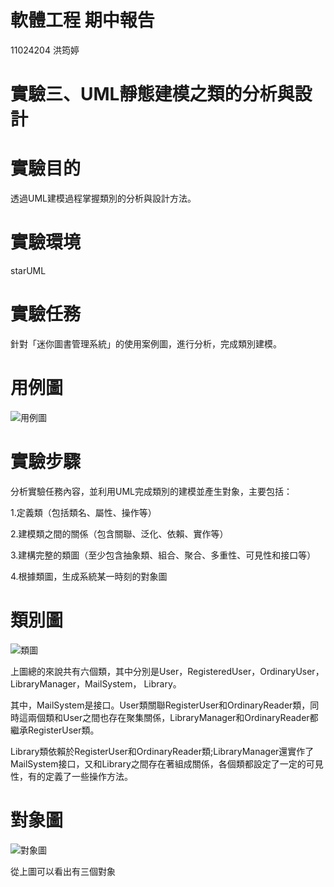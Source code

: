 # 軟體工程 期中報告
11024204 洪筠婷
# 實驗三、UML靜態建模之類的分析與設計
# 實驗目的
透過UML建模過程掌握類別的分析與設計方法。
# 實驗環境
starUML
# 實驗任務
針對「迷你圖書管理系統」的使用案例圖，進行分析，完成類別建模。
# 用例圖
![用例圖](https://github.com/user-attachments/assets/3d195bb4-e28a-4d39-9f74-5055e8b62c1b)

# 實驗步驟
分析實驗任務內容，並利用UML完成類別的建模並產生對象，主要包括：

1.定義類（包括類名、屬性、操作等）

2.建模類之間的關係（包含關聯、泛化、依賴、實作等） 

3.建構完整的類圖（至少包含抽象類、組合、聚合、多重性、可見性和接口等） 

4.根據類圖，生成系統某一時刻的對象圖
# 類別圖
![類圖](https://github.com/user-attachments/assets/94aff006-a96f-487d-98c6-12fcda394c44)

上圖總的來說共有六個類，其中分別是User，RegisteredUser，OrdinaryUser，LibraryManager，MailSystem， Library。

其中，MailSystem是接口。User類關聯RegisterUser和OrdinaryReader類，同時這兩個類和User之間也存在聚集關係，LibraryManager和OrdinaryReader都繼承RegisterUser類。

Library類依賴於RegisterUser和OrdinaryReader類;LibraryManager還實作了MailSystem接口，又和Library之間存在著組成關係，各個類都設定了一定的可見性，有的定義了一些操作方法。
# 對象圖
![對象圖](https://github.com/user-attachments/assets/1205409a-031c-4e7c-98c4-187aa5618cf2)

從上圖可以看出有三個對象
